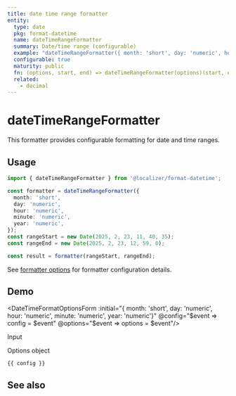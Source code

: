 ```yaml
---
title: date time range formatter
entity:
  type: date
  pkg: format-datetime
  name: dateTimeRangeFormatter
  summary: Date/time range (configurable)
  example: "dateTimeRangeFormatter({ month: 'short', day: 'numeric', hour: 'numeric', minute: 'numeric', year: 'numeric'})(new Date(2025, 2, 23, 11, 40, 35), new Date(2025,2,23,11,59,0))"
  configurable: true
  maturity: public
  fn: (options, start, end) => dateTimeRangeFormatter(options)(start, end)
  related:
    - decimal
---
```


# dateTimeRangeFormatter <Package name="format-datetime"/>

This formatter provides configurable formatting for date and time ranges.

## Usage

```typescript twoslash
import { dateTimeRangeFormatter } from '@localizer/format-datetime';

const formatter = dateTimeRangeFormatter({
  month: 'short',
  day: 'numeric',
  hour: 'numeric',
  minute: 'numeric',
  year: 'numeric',
});
const rangeStart = new Date(2025, 2, 23, 11, 40, 35);
const rangeEnd = new Date(2025, 2, 23, 12, 59, 0);

const result = formatter(rangeStart, rangeEnd);
```

See [formatter options](./options/index.md) for formatter configuration details.

## Demo

<script setup>
  import { ref, computed, watch } from 'vue';
  import { NForm, NFormItem } from 'naive-ui/es/form';
  import { NInputNumber } from 'naive-ui/es/input-number';
  import { NSelect } from 'naive-ui/es/select';
  import { NDivider } from 'naive-ui/es/divider';
  import { NCollapse, NCollapseItem } from 'naive-ui/es/collapse';
  import { NDatePicker } from 'naive-ui/es/date-picker';
  import DateTimeFormatOptionsForm from './DateTimeFormatOptionsForm.vue';

  const start = ref(1742722835000);
  const end = ref(1742723940000);
  const config = ref();
  const options = ref({});
</script>

<EntityDemo :args="[options, start, end]">

<DateTimeFormatOptionsForm :initial="{ month: 'short', day: 'numeric', hour: 'numeric', minute: 'numeric', year: 'numeric'}" @config="$event => config = $event" @options="$event => options = $event"/>

<NDivider title-placement="left">Input</NDivider>
<NFormItem label="Range start">
<NDatePicker v-model:value="start" type="datetime" />
</NFormItem>
<NFormItem label="Range end">
<NDatePicker v-model:value="end" type="datetime" />
</NFormItem>

<NDivider title-placement="left">Options object</NDivider>

```-vue
{{ config }}
```

</EntityDemo>

## See also

<Entities />
